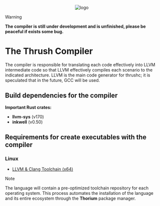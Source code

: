 <p align="center">
  <img src= "https://github.com/thrushlang/thrushc/blob/master/assets/thrushlang-v1.0.png" alt= "logo" style= "width: 2hv; height: 2hv;"> </img>
</p>

> [!WARNING]  
> **The compiler is still under development and is unfinished, please be peaceful if exists some bug.**

# The Thrush Compiler 

The compiler is responsible for translating each code effectively into LLVM intermediate code so that LLVM effectively compiles each scenario to the indicated architecture. LLVM is the main code generator for thrushc; it is speculated that in the future, GCC will be used.

## Build dependencies for the compiler 

**Important Rust crates:**

- **llvm-sys** (v170)
- **inkwell** (v0.50)
  
## Requirements for create executables with the compiler

### Linux

- [LLVM & Clang Toolchain (x64)](https://github.com/thrushlang/toolchains/releases/download/Toolchains/thrushlang-toolchain-linux-x64-v1.0.0.tar.gz)

> [!NOTE]  
> The language will contain a pre-optimized toolchain repository for each operating system. This process automates the installation of the language and its entire ecosystem through the **Thorium** package manager.

